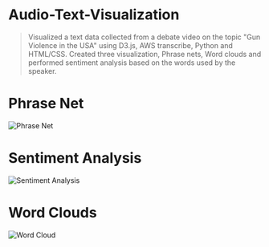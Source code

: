 # Audio-Text-Visualization
> Visualized a text data collected from a debate video on the topic "Gun Violence in the USA" using D3.js, AWS transcribe, Python and HTML/CSS. Created three visualization, Phrase nets, Word clouds and performed sentiment analysis based on the words used by the speaker. 



# Phrase Net
![Phrase Net](https://github.com/Siddheshwari19/Audio-Text-Visualization/assets/93153714/784f4d9b-8f94-4878-8421-5d7bcba999b5)

# Sentiment Analysis
![Sentiment Analysis](https://github.com/Siddheshwari19/Audio-Text-Visualization/assets/93153714/86211f0e-4793-449a-89f3-42e502a1496e)

# Word Clouds
![Word Cloud](https://github.com/Siddheshwari19/Audio-Text-Visualization/assets/93153714/e1771eb5-2c76-4616-8b0e-34118fc55573)
